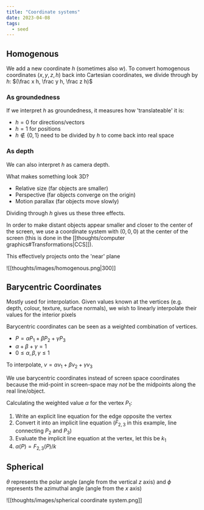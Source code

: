 ```yaml
---
title: "Coordinate systems"
date: 2023-04-08
tags:
  - seed
---
```


## Homogenous

We add a new coordinate $h$ (sometimes also $w$). To convert homogenous coordinates $(x,y,z,h)$ back into Cartesian coordinates, we divide through by $h$: $(\frac x h, \frac y h, \frac z h)$

### As groundedness

If we interpret $h$ as groundedness, it measures how 'translateable' it is:

- $h=0$ for directions/vectors
- $h=1$ for positions
- $h \not \in \{ 0, 1\}$ need to be divided by $h$ to come back into real space

### As depth

We can also interpret $h$ as camera depth.

What makes something look 3D?

- Relative size (far objects are smaller)
- Perspective (far objects converge on the origin)
- Motion parallax (far objects move slowly)

Dividing through $h$ gives us these three effects.

In order to make distant objects appear smaller and closer to the center of the screen, we use a coordinate system with $(0, 0, 0)$ at the center of the screen (this is done in the [[thoughts/computer graphics#Transformations|CCS]]).

This effectively projects onto the 'near' plane

![[thoughts/images/homogenous.png|300]]

## Barycentric Coordinates

Mostly used for interpolation. Given values known at the vertices (e.g. depth, colour, texture, surface normals), we wish to linearly interpolate their values for the interior pixels

Barycentric coordinates can be seen as a weighted combination of vertices.

- $P = \alpha P_1 + \beta P_2 + \gamma P_3$
- $\alpha + \beta + \gamma = 1$
- $0 \leq \alpha, \beta, \gamma \leq 1$

To interpolate, $v = \alpha v_1 + \beta v_2 + \gamma v_3$

We use barycentric coordinates instead of screen space coordinates because the mid-point in screen-space may _not_ be the midpoints along the real line/object.

Calculating the weighted value $\alpha$ for the vertex $P_1$:

1. Write an explicit line equation for the edge opposite the vertex
2. Convert it into an implicit line equation ($F_{2,3}$ in this example, line connecting $P_2$ and $P_3$)
3. Evaluate the implicit line equation at the vertex, let this be $k_1$
4. $\alpha(P) = F_{2,3}(P) / k$

## Spherical

$\theta$ represents the polar angle (angle from the vertical $z$ axis) and $\phi$ represents the azimuthal angle (angle from the $x$ axis)

![[thoughts/images/spherical coordinate system.png]]
